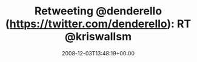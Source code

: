 ---
retweeted: false
source: <a href="http://twitter.com" rel="nofollow">Twitter Web Client</a>
entities:
  hashtags:
  - text: symfony
    indices:
    - '43'
    - '51'
  - text: jobeet
    indices:
    - '52'
    - '59'
  symbols: []
  user_mentions:
  - name: Dennis Benkert
    screen_name: denderello
    indices:
    - '11'
    - '22'
    id_str: '15345061'
    id: '15345061'
  - name: Kris Wallsmith
    screen_name: kriswallsmith
    indices:
    - '27'
    - '41'
    id_str: '16007475'
    id: '16007475'
  urls: []
display_text_range:
- '0'
- '91'
favorite_count: '0'
id_str: '1036127870'
truncated: false
retweet_count: '0'
id: '1036127870'
created_at: Wed Dec 03 13:48:19 +0000 2008
favorited: false
full_text: 'Retweeting [@denderello](https://twitter.com/denderello): RT [@kriswallsmith](https://twitter.com/kriswallsmith):
  #symfony #jobeet Day 3 http://tinyurl.com/5hr4uk'
lang: en
tags:
- symfony
- jobeet
- pesos/twitter
date: '2008-12-03T13:48:19+00:00'
src: https://twitter.com/bascht/status/1036127870
original_url: https://twitter.com/bascht/status/1036127870
type: twitter_tweet
text: 'Retweeting [@denderello](https://twitter.com/denderello): RT [@kriswallsmith](https://twitter.com/kriswallsmith):
  #symfony #jobeet Day 3 http://tinyurl.com/5hr4uk'
title: 'Retweeting @denderello (https://twitter.com/denderello): RT @kriswallsm'

---